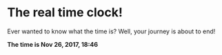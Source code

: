 # The real time clock!

Ever wanted to know what the time is? Well, your journey is about to end!

**The time is Nov 26, 2017, 18:46**